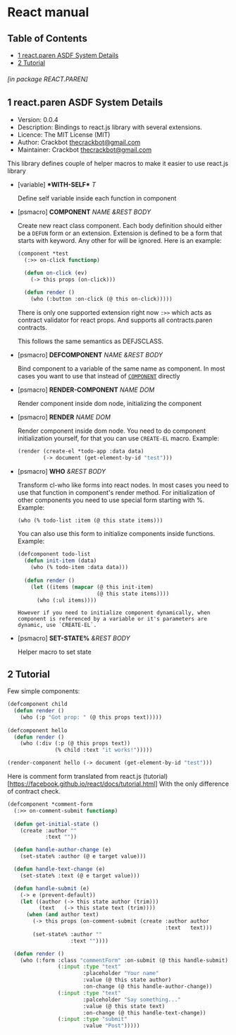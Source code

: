 <a id='x-28SERVE-2EPAREN-3A-40MAIN-MANUAL-20MGL-PAX-3ASECTION-29'></a>

# React manual

## Table of Contents

- [1 react.paren ASDF System Details][46e5]
- [2 Tutorial][3fa1]

###### \[in package REACT.PAREN\]
<a id='x-28-22react-2Eparen-22-20ASDF-2FSYSTEM-3ASYSTEM-29'></a>

## 1 react.paren ASDF System Details

- Version: 0.0.4
- Description: Bindings to react.js library with several extensions.
- Licence: The MIT License (MIT)
- Author: Crackbot <thecrackbot@gmail.com>
- Maintainer: Crackbot <thecrackbot@gmail.com>

This library defines couple of helper macros to make it easier to
use react.js library

<a id='x-28REACT-2EPAREN-3A-2AWITH-SELF-2A-20-28VARIABLE-29-29'></a>

- [variable] **\*WITH-SELF\*** *T*

    Define self variable inside each function in component

<a id='x-28REACT-2EPAREN-3ACOMPONENT-20-28MGL-PAX-EXT-3APSMACRO-29-29'></a>

- [psmacro] **COMPONENT** *NAME &REST BODY* 

    Create new react class component. Each body definition should
    either be a `DEFUN` form or an extension. Extension is defined to be a
    form that starts with keyword. Any other for will be ignored. Here is an example:
    
    ```lisp
    (component *test
      (:>> on-click functionp)
               
      (defun on-click (ev)
        (-> this props (on-click)))
    
      (defun render ()
        (who (:button :on-click (@ this on-click)))))
    ```
    
    There is only one supported extension right now `:>>` which acts as
    contract validator for react props. And supports all contracts.paren
    contracts.
    
    This follows the same semantics as DEFJSCLASS.

<a id='x-28REACT-2EPAREN-3ADEFCOMPONENT-20-28MGL-PAX-EXT-3APSMACRO-29-29'></a>

- [psmacro] **DEFCOMPONENT** *NAME &REST BODY* 

    Bind component to a variable of the same name as component. In most
    cases you want to use that instead of [`COMPONENT`][b967] directly

<a id='x-28REACT-2EPAREN-3ARENDER-COMPONENT-20-28MGL-PAX-EXT-3APSMACRO-29-29'></a>

- [psmacro] **RENDER-COMPONENT** *NAME DOM* 

    Render component inside dom node, initializing the component

<a id='x-28REACT-2EPAREN-3ARENDER-20-28MGL-PAX-EXT-3APSMACRO-29-29'></a>

- [psmacro] **RENDER** *NAME DOM* 

    Render component inside dom node. You need to do component
    initialization yourself, for that you can use `CREATE-EL`
    macro. Example:
    
    ```lisp
    (render (create-el *todo-app :data data)
            (-> document (get-element-by-id "test")))
    ```


<a id='x-28REACT-2EPAREN-3AWHO-20-28MGL-PAX-EXT-3APSMACRO-29-29'></a>

- [psmacro] **WHO** *&REST BODY* 

    Transform cl-who like forms into react nodes. In most cases you
      need to use that function in component's render method. For
      initialization of other components you need to use special form
      starting with %. Example:
    
    ```lisp
    (who (% todo-list :item (@ this state items)))
    ```
    
    You can also use this form to initialize components inside
      functions. Example:
    
    ```lisp
    (defcomponent todo-list
      (defun init-item (data)
        (who (% todo-item :data data)))
        
      (defun render ()
        (let ((items (mapcar (@ this init-item)
                             (@ this state items))))
          (who (:ul items))))
    ```
    
      However if you need to initialize component dynamically, when
      component is referenced by a variable or it's parameters are
      dynamic, use `CREATE-EL`.

<a id='x-28REACT-2EPAREN-3ASET-STATE-25-20-28MGL-PAX-EXT-3APSMACRO-29-29'></a>

- [psmacro] **SET-STATE%** *&REST BODY* 

    Helper macro to set state

<a id='x-28REACT-2EPAREN-3A-40REACT-TUTORIAL-20MGL-PAX-3ASECTION-29'></a>

## 2 Tutorial

Few simple components:

```lisp
(defcomponent child
  (defun render ()
    (who (:p "Got prop: " (@ this props text)))))
   
(defcomponent hello
  (defun render ()
    (who (:div (:p (@ this props text))
               (% child :text "it works!")))))

(render-component hello (-> document (get-element-by-id "test")))
```

Here is comment form translated from
react.js (tutorial)[https://facebook.github.io/react/docs/tutorial.html]
With the only difference of contract check.

```lisp
(defcomponent *comment-form
  (:>> on-comment-submit functionp)
  
  (defun get-initial-state ()
    (create :author ""
            :text ""))

  (defun handle-author-change (e)
    (set-state% :author (@ e target value)))

  (defun handle-text-change (e)
    (set-state% :text (@ e target value)))

  (defun handle-submit (e)
    (-> e (prevent-default))
    (let ((author (-> this state author (trim)))
          (text   (-> this state text (trim))))
      (when (and author text)
        (-> this props (on-comment-submit (create :author author
                                                  :text   text)))
        (set-state% :author ""
                    :text ""))))

  (defun render ()
    (who (:form :class "commentForm" :on-submit (@ this handle-submit)
                (:input :type "text"
                        :placeholder "Your name"
                        :value (@ this state author)
                        :on-change (@ this handle-author-change))
                (:input :type "text"
                        :palceholder "Say something..."
                        :value (@ this state text)
                        :on-change (@ this handle-text-change))
                (:input :type "submit"
                        :value "Post")))))
```


  [3fa1]: #x-28REACT-2EPAREN-3A-40REACT-TUTORIAL-20MGL-PAX-3ASECTION-29 "Tutorial"
  [46e5]: #x-28-22react-2Eparen-22-20ASDF-2FSYSTEM-3ASYSTEM-29 "(\"react.paren\" ASDF/SYSTEM:SYSTEM)"
  [b967]: #x-28REACT-2EPAREN-3ACOMPONENT-20-28MGL-PAX-EXT-3APSMACRO-29-29 "(REACT.PAREN:COMPONENT (MGL-PAX-EXT:PSMACRO))"
